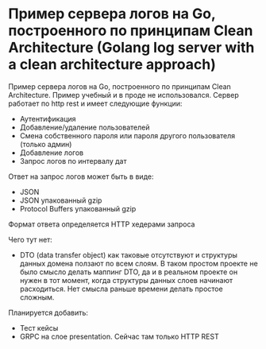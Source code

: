 # Пример сервера логов на Go, построенного по принципам Clean Architecture (Golang log server with a clean architecture approach)

Пример сервера логов на Go, построенного по принципам Clean Architecture. Пример учебный и в проде не использовался.
Сервер работает по http rest и имеет следующие функции:
* Аутентификация
* Добавление/удаление пользователей
* Смена собственного пароля или пароля другого пользователя (только админ)
* Добавление логов
* Запрос логов по интервалу дат

Ответ на запрос логов может быть в виде:
* JSON
* JSON упакованный gzip
* Protocol Buffers упакованный gzip

Формат ответа определяется HTTP хедерами запроса

Чего тут нет:
* DTO (data transfer object) как таковые отсутствуют и структуры данных домена ползают по всем слоям. В таком простом проекте не было смысло делать маппинг DTO, да и в реальном проекте он нужен в тот момент, когда структуры данных слоев начинают расходиться. Нет смысла раньше времени делать простое сложным.

Планируется добавить:
* Тест кейсы
* GRPС на слое presentation. Сейчас там только HTTP REST
